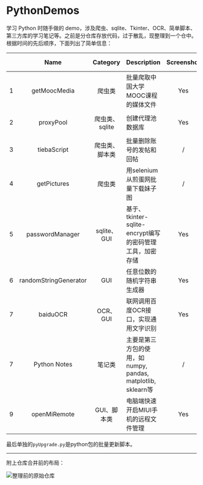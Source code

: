 # PythonDemos
学习 Python 时随手做的 demo，涉及爬虫、sqlite、Tkinter、OCR、简单脚本、第三方库的学习笔记等。之前是分仓库存放代码，过于散乱，现整理到一个仓中。根据时间的先后顺序，下面列出了简单信息：

|      |         Name          |    Category    | Description                                                  | Screenshot |  Start Time   | Update Time | Test |
| ---- | :-------------------: | :------------: | ------------------------------------------------------------ | :--------: | :-----------: | :---------: | :--: |
| 1    |     getMoocMedia      |     爬虫类     | 批量爬取中国大学MOOC课程的媒体文件                           |    Yes     | Jun 19, 2018  | Sep 2, 2019 |  √   |
| 2    |       proxyPool       | 爬虫类、sqlite | 创建代理池数据库                                             |    Yes     | Jun 26, 2018  | Sep 2, 2019 |  √   |
| 3    |      tiebaScript      | 爬虫类、脚本类 | 批量删除账号的发帖和回帖                                     |     /      | Jun 26, 2018  |      /      |  /   |
| 4    |      getPictures      |     爬虫类     | 用selenium从煎蛋网批量下载妹子图                             |     /      | Jun 26, 2018  |      /      |  /   |
| 5    |    passwordManager    |  sqlite、GUI   | 基于、tkinter-sqlite-encrypt编写的密码管理工具，加密存储     |    Yes     |  Jul 3, 2018  |      /      |  √   |
| 6    | randomStringGenerator |      GUI       | 任意位数的随机字符串生成器                                   |    Yes     | Jul 19, 2018  |      /      |  √   |
| 7    |       baiduOCR        |    OCR、GUI    | 联网调用百度OCR接口，实现通用文字识别                        |    Yes     | Jul  20, 2018 |      /      |  √   |
| 7    |     Python Notes      |     笔记类     | 主要是第三方包的使用，如numpy, pandas, matplotlib, sklearn等 |     /      | Nov 18, 2018  |      /      |  /   |
| 9    |     openMiRemote      |  GUI、脚本类   | 电脑端快速开启MIUI手机的远程文件管理                         |    Yes     | Jul 24, 2019  |      /      |  √   |

最后单独的`pyUpgrade.py`是python包的批量更新脚本。

-------

附上仓库合并前的布局：

![整理前的原始仓库](https://wx1.sinaimg.cn/large/afdac72dly1g6mmiu0yh1j213m0dggmb.jpg)
